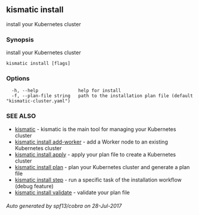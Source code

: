 ## kismatic install

install your Kubernetes cluster

### Synopsis


install your Kubernetes cluster

```
kismatic install [flags]
```

### Options

```
  -h, --help               help for install
  -f, --plan-file string   path to the installation plan file (default "kismatic-cluster.yaml")
```

### SEE ALSO
* [kismatic](kismatic.md)	 - kismatic is the main tool for managing your Kubernetes cluster
* [kismatic install add-worker](kismatic_install_add-worker.md)	 - add a Worker node to an existing Kubernetes cluster
* [kismatic install apply](kismatic_install_apply.md)	 - apply your plan file to create a Kubernetes cluster
* [kismatic install plan](kismatic_install_plan.md)	 - plan your Kubernetes cluster and generate a plan file
* [kismatic install step](kismatic_install_step.md)	 - run a specific task of the installation workflow (debug feature)
* [kismatic install validate](kismatic_install_validate.md)	 - validate your plan file

###### Auto generated by spf13/cobra on 28-Jul-2017
